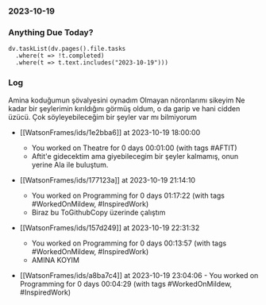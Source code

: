 ### 2023-10-19

### Anything Due Today?
```dataviewjs
dv.taskList(dv.pages().file.tasks 
  .where(t => !t.completed)
  .where(t => t.text.includes("2023-10-19")))
```
### Log

Amina koduğumun şövalyesini oynadım
Olmayan nöronlarımı sikeyim
Ne kadar bir şeylerimin kırıldığını görmüş oldum, o da garip ve hani cidden üzücü. Çok söyleyebileceğim bir şeyler var mı bilmiyorum


- [[WatsonFrames/ids/1e2bba6]] at 2023-10-19 18:00:00
    - You worked on Theatre for 0 days 00:01:00 (with tags #AFTIT)
	- Aftit'e gidecektim ama giyebilecegim bir şeyler kalmamış, onun yerine Ala ile buluştum.

- [[WatsonFrames/ids/177123a]] at 2023-10-19 21:14:10
    - You worked on Programming for 0 days 01:17:22 (with tags #WorkedOnMildew, #InspiredWork) 
    - Biraz bu ToGithubCopy üzerinde çalıştım

- [[WatsonFrames/ids/157d249]] at 2023-10-19 22:31:32
	- You worked on Programming for 0 days 00:13:57 (with tags #WorkedOnMildew, #InspiredWork)
	- AMINA KOYIM
	
- [[WatsonFrames/ids/a8ba7c4]] at 2023-10-19 23:04:06
      - You worked on Programming for 0 days 00:04:29 (with tags #WorkedOnMildew, #InspiredWork) 
